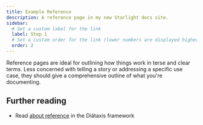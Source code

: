 ```yaml
---
title: Example Reference
description: A reference page in my new Starlight docs site.
sidebar:
  # Set a custom label for the link
  label: Step 1
  # Set a custom order for the link (lower numbers are displayed higher up)
  order: 2
---
```


Reference pages are ideal for outlining how things work in terse and clear terms.
Less concerned with telling a story or addressing a specific use case, they should give a comprehensive outline of what you're documenting.

## Further reading

- Read [about reference](https://diataxis.fr/reference/) in the Diátaxis framework
